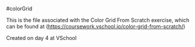 #colorGrid

This is the file associated with the Color Grid From Scratch exercise, which can be found at (https://coursework.vschool.io/color-grid-from-scratch/)

Created on day 4 at VSchool